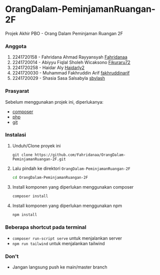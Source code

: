 # OrangDalam-PeminjamanRuangan-2F

Projek Akhir PBO - Orang Dalam Peminjaman Ruangan 2F

### Anggota
1. 2241720158 - Fahridana Ahmad Rayyansyah [Fahridanaa](https://github.com/Fahridanaa)
2. 2241720014 - Abiyyu Fiqlal Sholeh Wicaksono [Fikuraru72](https://github.com/Fikuraru72)
3. 2241720258 - Haidar Aly [Haidarly2](https://github.com/Haidarly2)
4. 2241720030 - Muhammad Fakhruddin Arif [fakhruddinarif](https://github.com/fakhruddinarif)
5. 2241720029 - Shasia Sasa Salsabyla [sbylash](https://github.com/sbylash)

### Prasyarat

Sebelum menggunakan projek ini, diperlukanya:

- [composer](https://getcomposer.org/)
- [php](https://www.php.net/downloads.php)
- [git](https://git-scm.com/)

### Instalasi

1. Unduh/Clone proyek ini
   ```git
   git clone https://github.com/Fahridanaa/OrangDalam-PeminjamanRuangan-2F.git
   ```
2. Lalu pindah ke direktori `OrangDalam-PeminjamanRuangan-2F`
   ```sh
   cd OrangDalam-PeminjamanRuangan-2F
   ```
3. Install komponen yang diperlukan menggunakan composer
   ```sh
   composer install
   ```
4. Install komponen yang diperlukan menggunakan npm
   ```sh
   npm install
   ```

### Beberapa shortcut pada terminal

- `composer run-script serve` untuk menjalankan server
- `npm run tailwind` untuk menjalankan tailwind

### Don't

- Jangan langsung push ke main/master branch
